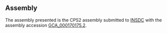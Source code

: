

Assembly
--------

The assembly presented is the CPS2 assembly submitted to
[INSDC](http://www.insdc.org) with the assembly accession
[GCA\_000170175.2](http://www.ebi.ac.uk/ena/data/view/GCA_000170175.2).
